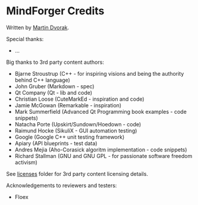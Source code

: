 # MindForger Credits

Written by [Martin Dvorak](http://me.mindforger.com).

Special thanks:
     
* ...

Big thanks to 3rd party content authors:

* Bjarne Stroustrup (C++ - for inspiring visions and being the authority behind C++ language)
* John Gruber (Markdown - spec)
* Qt Company (Qt - lib and code)
* Christian Loose (CuteMarkEd - inspiration and code)
* Jamie McGowan (Remarkable - inspiration)
* Mark Summerfield (Advanced Qt Programming book examples - code snippets)
* Natacha Porte (Upskirt/Sundown/Hoedown - code)
* Raimund Hocke (SikuliX - GUI automation testing)
* Google (Google C++ unit testing framework)
* Apiary (API blueprints - test data)
* Andres Mejia (Aho-Corasick algoritm implementation - code snippets)
* Richard Stallman (GNU and GNU GPL - for passionate software freedom activism)

See [licenses](./licenses) folder for 3rd party content licensing details.

Acknowledgements to reviewers and testers:

* Floex
